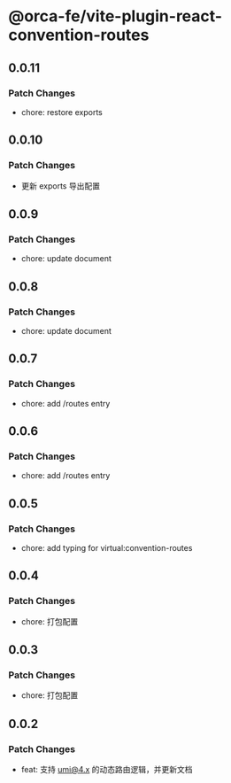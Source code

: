 # @orca-fe/vite-plugin-react-convention-routes

## 0.0.11

### Patch Changes

- chore: restore exports

## 0.0.10

### Patch Changes

- 更新 exports 导出配置

## 0.0.9

### Patch Changes

- chore: update document

## 0.0.8

### Patch Changes

- chore: update document

## 0.0.7

### Patch Changes

- chore: add /routes entry

## 0.0.6

### Patch Changes

- chore: add /routes entry

## 0.0.5

### Patch Changes

- chore: add typing for virtual:convention-routes

## 0.0.4

### Patch Changes

- chore: 打包配置

## 0.0.3

### Patch Changes

- chore: 打包配置

## 0.0.2

### Patch Changes

- feat: 支持 umi@4.x 的动态路由逻辑，并更新文档
